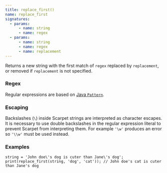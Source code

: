 ```yaml
---
title: replace_first()
name: replace_first
signatures:
  - params:
      - name: string
      - name: regex
  - params:
      - name: string
      - name: regex
      - name: replacement
---
```


Returns a new string with the first match of `regex` replaced by `replacement`,
or removed if `replacement` is not specified.

### Regex

Regular expressions are based on [Java `Pattern`].

### Escaping

Backslashes (`\`) inside Scarpet strings are interpreted as character escapes.
It is necessary to use double backslashes in the regular expression literal to
prevent Scarpet from interpreting them. For example `'\w'` produces an error so
`'\\w'` must be used instead.

### Examples

```scarpet
string = 'John doe\'s dog is cuter than Jane\'s dog';
print(replace_first(string, 'dog', 'cat')); // John doe's cat is cuter than Jane's dog
```

[Java `Pattern`]:
  https://docs.oracle.com/en/java/javase/17/docs/api/java.base/java/util/regex/Pattern.html
